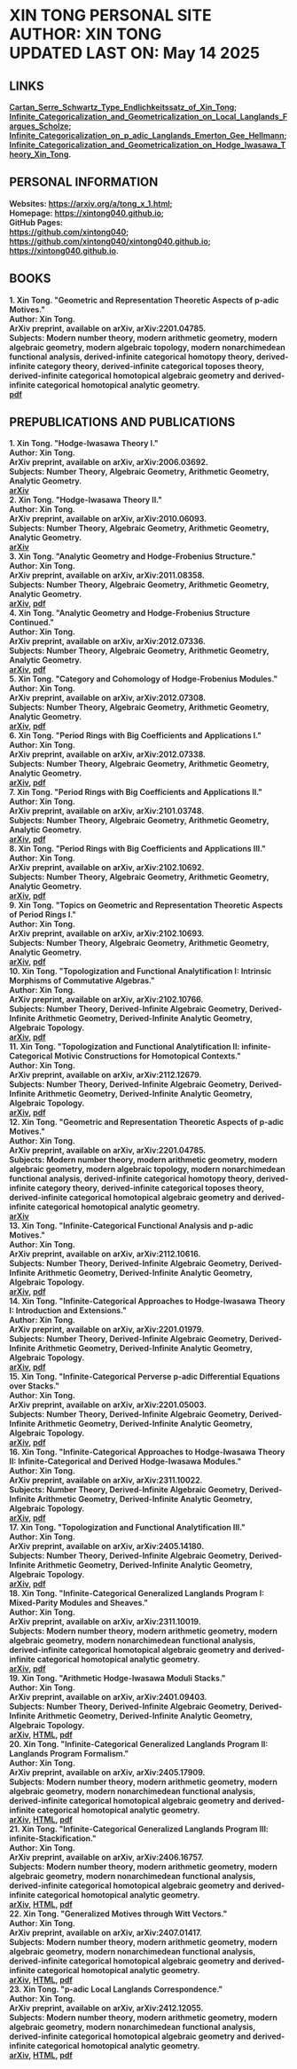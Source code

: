 <style>
.links {
    font-weight: 600;
}

.personalinformation {
    font-weight: 600;
}

.title {
    font-weight: 600;
}

.books {
    font-weight: 600;

}

.prepublications {
    font-weight: 600;
}


</style>

<div class="title">
<h1>
XIN TONG PERSONAL SITE <br/>  
AUTHOR: XIN TONG <br/>  
UPDATED LAST ON: May 14 2025 <br/>  
</h1>
</div>


## LINKS

<div class="links"> 
<a href="https://arxiv.org/abs/2011.08358">Cartan_Serre_Schwartz_Type_Endlichkeitssatz_of_Xin_Tong</a>; <br/>
<a href="https://arxiv.org/abs/2102.13459">Infinite_Categoricalization_and_Geometricalization_on_Local_Langlands_Fargues_Scholze</a>;   <br/>   
<a href="https://arxiv.org/abs/2210.01404">Infinite_Categoricalization_on_p_adic_Langlands_Emerton_Gee_Hellmann</a>;   <br/>   
<a href="https://arxiv.org/abs/2201.04785">Infinite_Categoricalization_and_Geometricalization_on_Hodge_Iwasawa_Theory_Xin_Tong</a>.
</div>


## PERSONAL INFORMATION

<div class="personalinformation">
Websites: <a href="https://arxiv.org/a/tong_x_1.html">https://arxiv.org/a/tong_x_1.html</a>;   <br/>   
Homepage: <a href="https://xintong040.github.io">https://xintong040.github.io</a>;    <br/> 
GitHub Pages:      <br/> 
<a href="https://github.com/xintong040">https://github.com/xintong040</a>; <br/>      
<a href="https://github.com/xintong040/xintong040.github.io">https://github.com/xintong040/xintong040.github.io</a>; <br/>       
<a href="https://xintong040.github.io">https://xintong040.github.io</a>.<br/> 
</div>

      

## BOOKS

<div class="books">
1. Xin Tong. "Geometric and Representation Theoretic Aspects of p-adic Motives." <br>
 Author: Xin Tong.<br>
 ArXiv preprint, available on arXiv, arXiv:2201.04785.<br>
 Subjects: Modern number theory, modern arithmetic geometry, modern algebraic geometry, modern algebraic topology, modern nonarchimedean functional analysis, derived-infinite categorical homotopy theory, derived-infinite category theory, derived-infinite categorical toposes theory, derived-infinite categorical homotopical algebraic geometry and derived-infinite categorical homotopical analytic geometry.<br>
<a href="https://arxiv.org/abs/2201.04785">pdf</a>
</div>

## PREPUBLICATIONS AND PUBLICATIONS


<div class="prepublications">
1. Xin Tong. "Hodge-Iwasawa Theory I." <br>
Author: Xin Tong. <br>
ArXiv preprint, available on arXiv, arXiv:2006.03692. <br>
Subjects: Number Theory, Algebraic Geometry, Arithmetic Geometry, Analytic Geometry.  <br>
<a href="https://arxiv.org/abs/2006.03692">arXiv</a>
</div>
<div class="prepublications">
 2. Xin Tong. "Hodge-Iwasawa Theory II." <br>
 Author: Xin Tong.<br>
 ArXiv preprint, available on arXiv, arXiv:2010.06093.<br>
 Subjects: Number Theory, Algebraic Geometry, Arithmetic Geometry, Analytic Geometry. <br>
<a href="https://arxiv.org/abs/2010.06093">arXiv</a>
</div >
<div class="prepublications">
 3. Xin Tong. "Analytic Geometry and Hodge-Frobenius Structure." <br>
 Author: Xin Tong.<br>
 ArXiv preprint, available on arXiv, arXiv:2011.08358.<br>
 Subjects: Number Theory, Algebraic Geometry, Arithmetic Geometry, Analytic Geometry. <br>
<a href="https://arxiv.org/abs/2011.08358">arXiv</a>, <a href="https://xintong040.github.io/arxiv_articles/13.pdf">pdf</a> 
</div >
<div class="prepublications">
 4. Xin Tong. "Analytic Geometry and Hodge-Frobenius Structure Continued." <br>
 Author: Xin Tong. <br>
 ArXiv preprint, available on arXiv, arXiv:2012.07336. <br>
 Subjects: Number Theory, Algebraic Geometry, Arithmetic Geometry, Analytic Geometry.  <br>
<a href="https://arxiv.org/abs/2012.07336">arXiv</a>, <a href="https://xintong040.github.io/arxiv_articles/14.pdf">pdf</a>  
</div >
<div class="prepublications">
 5. Xin Tong. "Category and Cohomology of Hodge-Frobenius Modules." <br>
 Author: Xin Tong. <br>
 ArXiv preprint, available on arXiv, arXiv:2012.07308. <br>
 Subjects: Number Theory, Algebraic Geometry, Arithmetic Geometry, Analytic Geometry.  <br>
<a href="https://arxiv.org/abs/2012.07308">arXiv</a>, <a href="https://xintong040.github.io/arxiv_articles/2.pdf">pdf</a>  
</div >
<div class="prepublications">
 6. Xin Tong. "Period Rings with Big Coefficients and Applications I." <br>
 Author: Xin Tong. <br>
 ArXiv preprint, available on arXiv, arXiv:2012.07338. <br>
 Subjects: Number Theory, Algebraic Geometry, Arithmetic Geometry, Analytic Geometry. <br>
<a href="https://arxiv.org/abs/2012.07338">arXiv</a>,  <a href="https://xintong040.github.io/arxiv_articles/16.pdf">pdf</a>  
</div >
<div class="prepublications">
 7. Xin Tong. "Period Rings with Big Coefficients and Applications II." <br>
 Author: Xin Tong.<br>
 ArXiv preprint, available on arXiv, arXiv:2101.03748.<br>
 Subjects: Number Theory, Algebraic Geometry, Arithmetic Geometry, Analytic Geometry. <br>
<a href="https://arxiv.org/abs/2101.03748">arXiv</a>,  <a href="https://xintong040.github.io/arxiv_articles/17.pdf">pdf</a> 
</div >
<div class="prepublications">
 8. Xin Tong. "Period Rings with Big Coefficients and Applications III." <br>
 Author: Xin Tong.<br>
 ArXiv preprint, available on arXiv, arXiv:2102.10692.<br>
 Subjects: Number Theory, Algebraic Geometry, Arithmetic Geometry, Analytic Geometry. <br>
<a href="https://arxiv.org/abs/2102.10692">arXiv</a>,  <a href="https://xintong040.github.io/arxiv_articles/18.pdf">pdf</a> 
</div >
<div class="prepublications">
 9. Xin Tong. "Topics on Geometric and Representation Theoretic Aspects of Period Rings I." <br>
 Author: Xin Tong.<br>
 ArXiv preprint, available on arXiv, arXiv:2102.10693.<br>
 Subjects: Number Theory, Algebraic Geometry, Arithmetic Geometry, Analytic Geometry. <br>
<a href="https://arxiv.org/abs/2102.10693">arXiv</a>,  <a href="https://xintong040.github.io/arxiv_articles/19.pdf">pdf</a> 
</div >
<div class="prepublications">
 10. Xin Tong. "Topologization and Functional Analytification I: Intrinsic Morphisms of Commutative Algebras." <br>
 Author: Xin Tong.<br>
 ArXiv preprint, available on arXiv, arXiv:2102.10766.<br>
 Subjects: Number Theory, Derived-Infinite Algebraic Geometry, Derived-Infinite Arithmetic Geometry, Derived-Infinite Analytic Geometry, Algebraic Topology. <br>
<a href="https://arxiv.org/abs/2102.10766">arXiv</a>,  <a href="https://xintong040.github.io/arxiv_articles/9.pdf">pdf</a> 
</div >
<div class="prepublications">
 11. Xin Tong. "Topologization and Functional Analytification II: infinite-Categorical Motivic  Constructions for Homotopical Contexts." <br>
 Author: Xin Tong.<br>
 ArXiv preprint, available on arXiv, arXiv:2112.12679.<br>
 Subjects: Number Theory, Derived-Infinite Algebraic Geometry, Derived-Infinite Arithmetic Geometry, Derived-Infinite Analytic Geometry, Algebraic Topology. <br>
<a href="https://arxiv.org/abs/2112.12679">arXiv</a>,  <a href="https://xintong040.github.io/arxiv_articles/12.pdf">pdf</a> 
</div >
<div class="prepublications">
 12. Xin Tong. "Geometric and Representation Theoretic Aspects of p-adic Motives." <br>
 Author: Xin Tong.<br>
 ArXiv preprint, available on arXiv, arXiv:2201.04785.<br>
 Subjects: Modern number theory, modern arithmetic geometry, modern algebraic geometry, modern algebraic topology, modern nonarchimedean functional analysis, derived-infinite categorical homotopy theory, derived-infinite category theory, derived-infinite categorical toposes theory, derived-infinite categorical homotopical algebraic geometry and derived-infinite categorical homotopical analytic geometry.<br>
<a href="https://arxiv.org/abs/2201.04785">arXiv</a> 
</div >
<div class="prepublications">
 13. Xin Tong. "Infinite-Categorical Functional Analysis and p-adic Motives."<br>
 Author: Xin Tong.<br>
 ArXiv preprint, available on arXiv, arXiv:2112.10616.<br>
 Subjects: Number Theory, Derived-Infinite Algebraic Geometry, Derived-Infinite Arithmetic Geometry, Derived-Infinite Analytic Geometry, Algebraic Topology.<br>
<a href="https://arxiv.org/abs/2112.10616">arXiv</a>,  <a href="https://xintong040.github.io/arxiv_articles/6.pdf">pdf</a> 
</div >
<div class="prepublications">
 14. Xin Tong. "Infinite-Categorical Approaches to Hodge-Iwasawa Theory I: Introduction and Extensions." <br>
 Author: Xin Tong.<br>
 ArXiv preprint, available on arXiv, arXiv:2201.01979.<br>
 Subjects: Number Theory, Derived-Infinite Algebraic Geometry, Derived-Infinite Arithmetic Geometry, Derived-Infinite Analytic Geometry, Algebraic Topology. <br>
<a href="https://arxiv.org/abs/2201.01979">arXiv</a>,  <a href="https://xintong040.github.io/arxiv_articles/5.pdf">pdf</a> 
</div >
<div class="prepublications">
 15. Xin Tong. "Infinite-Categorical Perverse p-adic Differential Equations over Stacks." <br>
 Author: Xin Tong.<br>
 ArXiv preprint, available on arXiv, arXiv:2201.05003.<br>
 Subjects: Number Theory, Derived-Infinite Algebraic Geometry, Derived-Infinite Arithmetic Geometry, Derived-Infinite Analytic Geometry, Algebraic Topology. <br>
<a href="https://arxiv.org/abs/2201.05003">arXiv</a>,  <a href="https://xintong040.github.io/arxiv_articles/15.pdf">pdf</a> 
</div >
<div class="prepublications">
 16. Xin Tong. "Infinite-Categorical Approaches to Hodge-Iwasawa Theory II: Infinite-Categorical and Derived Hodge-Iwasawa Modules."<br>
 Author: Xin Tong.<br>
 ArXiv preprint, available on arXiv, arXiv:2311.10022.<br>
 Subjects: Number Theory, Derived-Infinite Algebraic Geometry, Derived-Infinite Arithmetic Geometry, Derived-Infinite Analytic Geometry, Algebraic Topology.<br> 
 <a href="https://arxiv.org/abs/2311.10022">arXiv</a>,  <a href="https://xintong040.github.io/arxiv_articles/4.pdf">pdf</a> 
</div >
<div class="prepublications">
 17. Xin Tong. "Topologization and Functional Analytification III."<br>
 Author: Xin Tong.<br>
 ArXiv preprint, available on arXiv, arXiv:2405.14180.<br>
 Subjects: Number Theory, Derived-Infinite Algebraic Geometry, Derived-Infinite Arithmetic Geometry, Derived-Infinite Analytic Geometry, Algebraic Topology. <br>
<a href="https://arxiv.org/abs/2405.14180">arXiv</a>,  <a href="https://xintong040.github.io/arxiv_articles/20.pdf">pdf</a> 
</div >
<div class="prepublications">
 18. Xin Tong. "Infinite-Categorical Generalized Langlands Program I: Mixed-Parity Modules and Sheaves."<br>
 Author: Xin Tong.<br>
 ArXiv preprint, available on arXiv, arXiv:2311.10019.<br>
 Subjects: Modern number theory, modern arithmetic geometry, modern algebraic geometry, modern nonarchimedean functional analysis, derived-infinite categorical homotopical algebraic geometry and derived-infinite categorical homotopical analytic geometry.<br>
<a href="https://arxiv.org/abs/2311.10019">arXiv</a>,  <a href="https://xintong040.github.io/arxiv_articles/10.pdf">pdf</a> 
</div >
<div class="prepublications">
 19. Xin Tong. "Arithmetic Hodge-Iwasawa Moduli Stacks."<br>
 Author: Xin Tong.<br>
 ArXiv preprint, available on arXiv, arXiv:2401.09403.<br>
 Subjects: Number Theory, Derived-Infinite Algebraic Geometry, Derived-Infinite Arithmetic Geometry, Derived-Infinite Analytic Geometry, Algebraic Topology. <br>
<a href="https://arxiv.org/abs/2401.09403">arXiv</a>, <a href="https://arxiv.org/html/2401.09403v1">HTML</a>, <a href="https://xintong040.github.io/arxiv_articles/1.pdf">pdf</a> 
</div >
<div class="prepublications">
 20. Xin Tong. "Infinite-Categorical Generalized Langlands Program II: Langlands Program Formalism."<br>
 Author: Xin Tong.<br>
 ArXiv preprint, available on arXiv, arXiv:2405.17909.<br>
 Subjects: Modern number theory, modern arithmetic geometry, modern algebraic geometry, modern nonarchimedean functional analysis, derived-infinite categorical homotopical algebraic geometry and derived-infinite categorical homotopical analytic geometry.<br>
<a href="https://arxiv.org/abs/2405.17909">arXiv</a>, <a href="https://arxiv.org/html/2405.17909v3">HTML</a>, <a href="https://xintong040.github.io/arxiv_articles/7.pdf">pdf</a>  
</div >
<div class="prepublications">
 21. Xin Tong. "Infinite-Categorical Generalized Langlands Program III: infinite-Stackification."<br>
 Author: Xin Tong.<br>
 ArXiv preprint, available on arXiv, arXiv:2406.16757.<br>
 Subjects: Modern number theory, modern arithmetic geometry, modern algebraic geometry, modern nonarchimedean functional analysis, derived-infinite categorical homotopical algebraic geometry and derived-infinite categorical homotopical analytic geometry.<br>
 <a href="https://arxiv.org/abs/2406.16757">arXiv</a>, <a href="https://arxiv.org/html/2406.16757v1">HTML</a>, <a href="https://xintong040.github.io/arxiv_articles/8.pdf">pdf</a> 
</div >
<div class="prepublications">
 22. Xin Tong. "Generalized Motives through Witt Vectors."<br>
 Author: Xin Tong.<br>
 ArXiv preprint, available on arXiv, arXiv:2407.01417.<br>
 Subjects: Modern number theory, modern arithmetic geometry, modern algebraic geometry, modern nonarchimedean functional analysis, derived-infinite categorical homotopical algebraic geometry and derived-infinite categorical homotopical analytic geometry.<br>
 <a href="https://arxiv.org/abs/2407.01417">arXiv</a>, <a href="https://arxiv.org/html/2407.01417v1">HTML</a>, <a href="https://xintong040.github.io/arxiv_articles/3.pdf">pdf</a> 
</div >
<div class="prepublications">
 23. Xin Tong. "p-adic Local Langlands Correspondence."<br>
 Author: Xin Tong.<br>
 ArXiv preprint, available on arXiv, arXiv:2412.12055.<br>
 Subjects: Modern number theory, modern arithmetic geometry, modern algebraic geometry, modern nonarchimedean functional analysis, derived-infinite categorical homotopical algebraic geometry and derived-infinite categorical homotopical analytic geometry.<br>
 <a href="https://arxiv.org/abs/2412.12055">arXiv</a>, <a href="https://arxiv.org/html/2412.12055v4">HTML</a>, <a href="https://xintong040.github.io/arxiv_articles/21.pdf">pdf</a> 
</div >
